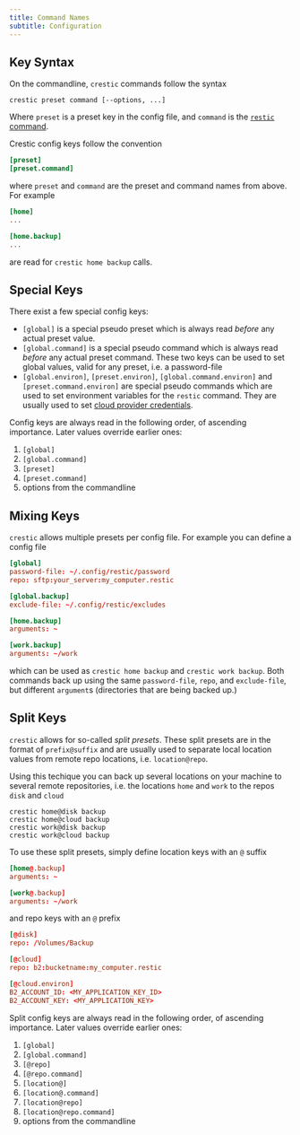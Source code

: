 ```yaml
---
title: Command Names
subtitle: Configuration
---
```


## Key Syntax

On the commandline, `crestic` commands follow the syntax

```shell
crestic preset command [--options, ...]
```

Where `preset` is a preset key in the config file, and `command` is the [`restic` command](https://restic.readthedocs.io/en/latest/manual_rest.html).

Crestic config keys follow the convention

```conf
[preset]
[preset.command]
```

where `preset` and `command` are the preset and command names from above. For example

```conf
[home]
...

[home.backup]
...
```

are read for `crestic home backup` calls.

## Special Keys

There exist a few special config keys:

 - `[global]` is a special pseudo preset which is always read *before* any actual preset value.
 - `[global.command]` is a special pseudo command which is always read *before* any actual preset command. These two keys can be used to set global values, valid for any preset, i.e. a password-file
 - `[global.environ]`, `[preset.environ]`, `[global.command.environ]` and `[preset.command.environ]` are special pseudo commands which are used to set environment variables for the `restic` command. They are usually used to set [cloud provider credentials](https://restic.readthedocs.io/en/latest/030_preparing_a_new_repo.html#amazon-s3).

Config keys are always read in the following order, of ascending importance. Later values override earlier ones:

 1. `[global]`
 1. `[global.command]`
 1. `[preset]`
 1. `[preset.command]`
 1. options from the commandline


## Mixing Keys

`crestic` allows multiple presets per config file. For example you can define a config file

```conf
[global]
password-file: ~/.config/restic/password
repo: sftp:your_server:my_computer.restic

[global.backup]
exclude-file: ~/.config/restic/excludes

[home.backup]
arguments: ~

[work.backup]
arguments: ~/work
```

which can be used as `crestic home backup` and `crestic work backup`. Both commands back up using the same `password-file`, `repo`, and `exclude-file`, but different `argument`s (directories that are being backed up.)

## Split Keys

`crestic` allows for so-called *split presets*. These split presets are in the format of `prefix@suffix` and are usually used to separate local location values from remote repo locations, i.e. `location@repo`.

Using this techique you can back up several locations on your machine to several remote repositories, i.e. the locations `home` and `work` to the repos `disk` and `cloud`

```shell
crestic home@disk backup
crestic home@cloud backup
crestic work@disk backup
crestic work@cloud backup
```

To use these split presets, simply define location keys with an `@` suffix

```conf
[home@.backup]
arguments: ~

[work@.backup]
arguments: ~/work
```

and repo keys with an `@` prefix

```conf
[@disk]
repo: /Volumes/Backup

[@cloud]
repo: b2:bucketname:my_computer.restic

[@cloud.environ]
B2_ACCOUNT_ID: <MY_APPLICATION_KEY_ID>
B2_ACCOUNT_KEY: <MY_APPLICATION_KEY>
```

Split config keys are always read in the following order, of ascending importance. Later values override earlier ones:

 1. `[global]`
 1. `[global.command]`
 1. `[@repo]`
 1. `[@repo.command]`
 1. `[location@]`
 1. `[location@.command]`
 1. `[location@repo]`
 1. `[location@repo.command]`
 1. options from the commandline
